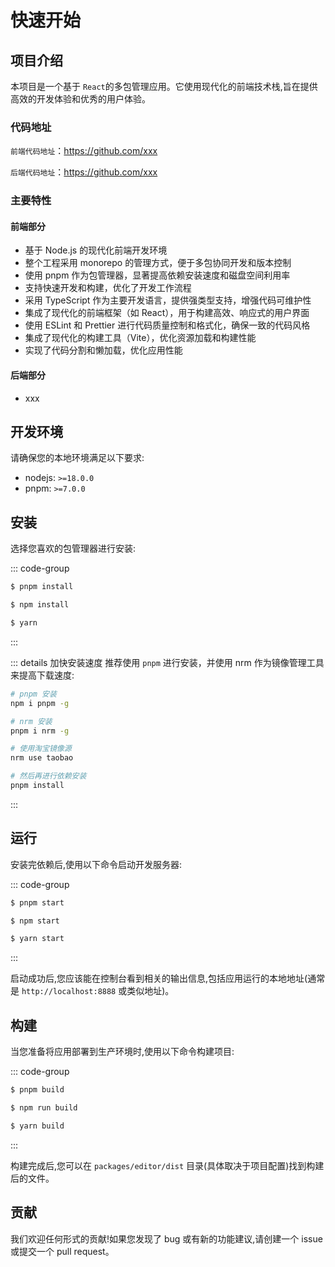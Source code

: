 # 快速开始

## 项目介绍

本项目是一个基于 `React`的多包管理应用。它使用现代化的前端技术栈,旨在提供高效的开发体验和优秀的用户体验。

### 代码地址

`前端代码地址`：https://github.com/xxx

`后端代码地址`：https://github.com/xxx

### 主要特性

#### 前端部分
- 基于 Node.js 的现代化前端开发环境
- 整个工程采用 monorepo 的管理方式，便于多包协同开发和版本控制
- 使用 pnpm 作为包管理器，显著提高依赖安装速度和磁盘空间利用率
- 支持快速开发和构建，优化了开发工作流程
- 采用 TypeScript 作为主要开发语言，提供强类型支持，增强代码可维护性
- 集成了现代化的前端框架（如 React），用于构建高效、响应式的用户界面
- 使用 ESLint 和 Prettier 进行代码质量控制和格式化，确保一致的代码风格
- 集成了现代化的构建工具（Vite），优化资源加载和构建性能
- 实现了代码分割和懒加载，优化应用性能

#### 后端部分
 - xxx


## 开发环境

请确保您的本地环境满足以下要求:

- nodejs: `>=18.0.0`
- pnpm: `>=7.0.0`

## 安装

选择您喜欢的包管理器进行安装:

::: code-group

```sh [pnpm]
$ pnpm install
```

```sh [npm]
$ npm install
```

```sh [yarn]
$ yarn
```

:::

::: details 加快安装速度
推荐使用 `pnpm` 进行安装，并使用 nrm 作为镜像管理工具来提高下载速度:

```bash
# pnpm 安装
npm i pnpm -g

# nrm 安装
pnpm i nrm -g

# 使用淘宝镜像源
nrm use taobao

# 然后再进行依赖安装
pnpm install
```

:::

## 运行

安装完依赖后,使用以下命令启动开发服务器:

::: code-group

```sh [pnpm]
$ pnpm start
```

```sh [npm]
$ npm start
```

```sh [yarn]
$ yarn start
```

:::

启动成功后,您应该能在控制台看到相关的输出信息,包括应用运行的本地地址(通常是 `http://localhost:8888` 或类似地址)。

## 构建

当您准备将应用部署到生产环境时,使用以下命令构建项目:

::: code-group

```sh [pnpm]
$ pnpm build
```

```sh [npm]
$ npm run build
```

```sh [yarn]
$ yarn build
```

:::

构建完成后,您可以在 `packages/editor/dist` 目录(具体取决于项目配置)找到构建后的文件。

## 贡献

我们欢迎任何形式的贡献!如果您发现了 bug 或有新的功能建议,请创建一个 issue 或提交一个 pull request。
